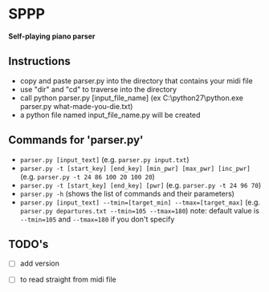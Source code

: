 # SPPP
**Self-playing piano parser**

## Instructions
* copy and paste parser.py into the directory that contains your midi file
* use "dir" and "cd" to traverse into the directory
* call python parser.py [input_file_name] (ex C:\python27\python.exe parser.py what-made-you-die.txt)
* a python file named input_file_name.py will be created

## Commands for 'parser.py'

* `parser.py [input_text]` (e.g. `parser.py input.txt`)
* `parser.py -t [start_key] [end_key] [min_pwr] [max_pwr] [inc_pwr]` (e.g. `parser.py -t 24 86 100 20 100 20`)
* `parser.py -t [start_key] [end_key] [pwr]` (e.g. `parser.py -t 24 96 70`)
* `parser.py -h` (shows the list of commands and their parameters)
* `parser.py [input_text] --tmin=[target_min] --tmax=[target_max]` (e.g. `parser.py departures.txt --tmin=105 --tmax=180`)
	note: default value is `--tmin=105` and `--tmax=180` if you don't specify

## TODO's
- [ ] add version
- [ ] to read straight from midi file

